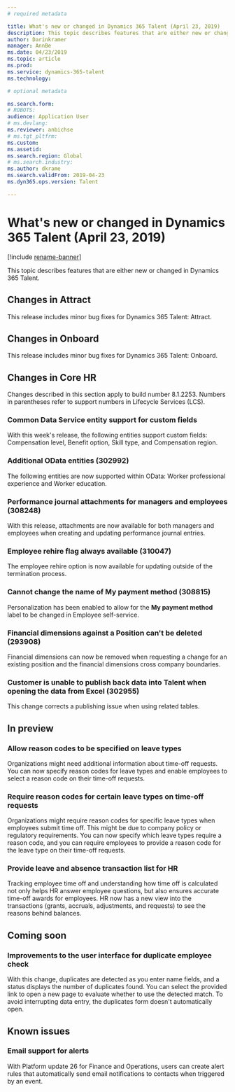 ```yaml
---
# required metadata

title: What's new or changed in Dynamics 365 Talent (April 23, 2019)
description: This topic describes features that are either new or changed in Microsoft Dynamics 365 Talent.
author: Darinkramer
manager: AnnBe
ms.date: 04/23/2019
ms.topic: article
ms.prod: 
ms.service: dynamics-365-talent
ms.technology: 

# optional metadata

ms.search.form: 
# ROBOTS: 
audience: Application User
# ms.devlang: 
ms.reviewer: anbichse
# ms.tgt_pltfrm: 
ms.custom: 
ms.assetid: 
ms.search.region: Global
# ms.search.industry: 
ms.author: dkrame
ms.search.validFrom: 2019-04-23
ms.dyn365.ops.version: Talent

---
```

# What's new or changed in Dynamics 365 Talent (April 23, 2019)

[!include [rename-banner](~/includes/cc-data-platform-banner.md)]

This topic describes features that are either new or changed in Dynamics 365 Talent.

## Changes in Attract
This release includes minor bug fixes for Dynamics 365 Talent: Attract.

## Changes in Onboard
This release includes minor bug fixes for Dynamics 365 Talent: Onboard.

## Changes in Core HR
Changes described in this section apply to build number 8.1.2253. Numbers in parentheses refer to support numbers in Lifecycle Services (LCS).

### Common Data Service entity support for custom fields
With this week's release, the following entities support custom fields: Compensation level, Benefit option, Skill type, and Compensation region.

### Additional OData entities (302992)
The following entities are now supported within OData: Worker professional experience and Worker education.
   
### Performance journal attachments for managers and employees (308248)
With this release, attachments are now available for both managers and employees when creating and updating performance journal entries.

### Employee rehire flag always available (310047)
The employee rehire option is now available for updating outside of the termination process. 

### Cannot change the name of **My payment method** (308815)
Personalization has been enabled to allow for the **My payment method** label to be changed in Employee self-service.

### Financial dimensions against a Position can't be deleted (293908)
Financial dimensions can now be removed when requesting a change for an existing position and the financial dimensions cross company boundaries. 

### Customer is unable to publish back data into Talent when opening the data from Excel (302955)
This change corrects a publishing issue when using related tables.

## In preview

### Allow reason codes to be specified on leave types
Organizations might need additional information about time-off requests. You can now specify reason codes for leave types and enable employees to select a reason code on their time-off requests.

### Require reason codes for certain leave types on time-off requests
Organizations might require reason codes for specific leave types when employees submit time off. This might be due to company policy or regulatory requirements. You can now specify which leave types require a reason code, and you can require employees to provide a reason code for the leave type on their time-off requests.

### Provide leave and absence transaction list for HR
Tracking employee time off and understanding how time off is calculated not only helps HR answer employee questions, but also ensures accurate time-off awards for employees. HR now has a new view into the transactions (grants, accruals, adjustments, and requests) to see the reasons behind balances.

## Coming soon

### Improvements to the user interface for duplicate employee check
With this change, duplicates are detected as you enter name fields, and a status displays the number of duplicates found. You can select the provided link to open a new page to evaluate whether to use the detected match. To avoid interrupting data entry, the duplicates form doesn't automatically open.
## Known issues

### Email support for alerts
With Platform update 26 for Finance and Operations, users can create alert rules that automatically send email notifications to contacts when triggered by an event.
